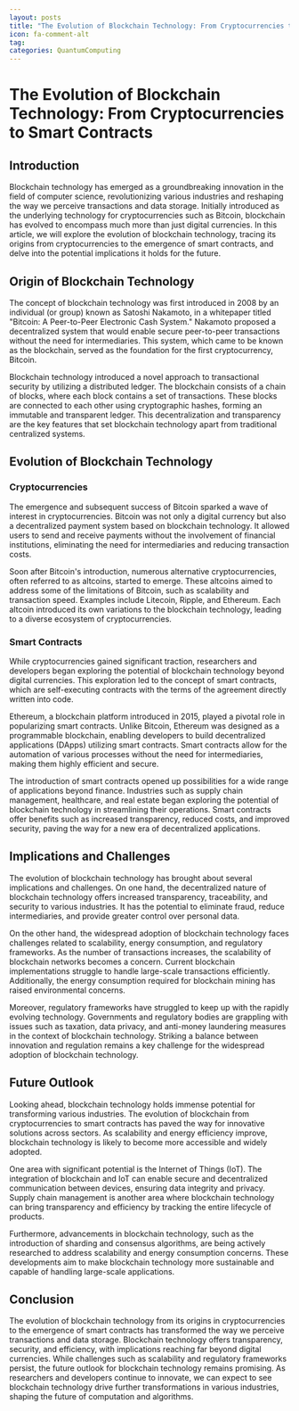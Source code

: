 ```yaml
---
layout: posts
title: "The Evolution of Blockchain Technology: From Cryptocurrencies to Smart Contracts"
icon: fa-comment-alt
tag:      
categories: QuantumComputing
---
```



# The Evolution of Blockchain Technology: From Cryptocurrencies to Smart Contracts

## Introduction

Blockchain technology has emerged as a groundbreaking innovation in the field of computer science, revolutionizing various industries and reshaping the way we perceive transactions and data storage. Initially introduced as the underlying technology for cryptocurrencies such as Bitcoin, blockchain has evolved to encompass much more than just digital currencies. In this article, we will explore the evolution of blockchain technology, tracing its origins from cryptocurrencies to the emergence of smart contracts, and delve into the potential implications it holds for the future.

## Origin of Blockchain Technology

The concept of blockchain technology was first introduced in 2008 by an individual (or group) known as Satoshi Nakamoto, in a whitepaper titled "Bitcoin: A Peer-to-Peer Electronic Cash System." Nakamoto proposed a decentralized system that would enable secure peer-to-peer transactions without the need for intermediaries. This system, which came to be known as the blockchain, served as the foundation for the first cryptocurrency, Bitcoin.

Blockchain technology introduced a novel approach to transactional security by utilizing a distributed ledger. The blockchain consists of a chain of blocks, where each block contains a set of transactions. These blocks are connected to each other using cryptographic hashes, forming an immutable and transparent ledger. This decentralization and transparency are the key features that set blockchain technology apart from traditional centralized systems.

## Evolution of Blockchain Technology

### Cryptocurrencies

The emergence and subsequent success of Bitcoin sparked a wave of interest in cryptocurrencies. Bitcoin was not only a digital currency but also a decentralized payment system based on blockchain technology. It allowed users to send and receive payments without the involvement of financial institutions, eliminating the need for intermediaries and reducing transaction costs.

Soon after Bitcoin's introduction, numerous alternative cryptocurrencies, often referred to as altcoins, started to emerge. These altcoins aimed to address some of the limitations of Bitcoin, such as scalability and transaction speed. Examples include Litecoin, Ripple, and Ethereum. Each altcoin introduced its own variations to the blockchain technology, leading to a diverse ecosystem of cryptocurrencies.

### Smart Contracts

While cryptocurrencies gained significant traction, researchers and developers began exploring the potential of blockchain technology beyond digital currencies. This exploration led to the concept of smart contracts, which are self-executing contracts with the terms of the agreement directly written into code.

Ethereum, a blockchain platform introduced in 2015, played a pivotal role in popularizing smart contracts. Unlike Bitcoin, Ethereum was designed as a programmable blockchain, enabling developers to build decentralized applications (DApps) utilizing smart contracts. Smart contracts allow for the automation of various processes without the need for intermediaries, making them highly efficient and secure.

The introduction of smart contracts opened up possibilities for a wide range of applications beyond finance. Industries such as supply chain management, healthcare, and real estate began exploring the potential of blockchain technology in streamlining their operations. Smart contracts offer benefits such as increased transparency, reduced costs, and improved security, paving the way for a new era of decentralized applications.

## Implications and Challenges

The evolution of blockchain technology has brought about several implications and challenges. On one hand, the decentralized nature of blockchain technology offers increased transparency, traceability, and security to various industries. It has the potential to eliminate fraud, reduce intermediaries, and provide greater control over personal data.

On the other hand, the widespread adoption of blockchain technology faces challenges related to scalability, energy consumption, and regulatory frameworks. As the number of transactions increases, the scalability of blockchain networks becomes a concern. Current blockchain implementations struggle to handle large-scale transactions efficiently. Additionally, the energy consumption required for blockchain mining has raised environmental concerns.

Moreover, regulatory frameworks have struggled to keep up with the rapidly evolving technology. Governments and regulatory bodies are grappling with issues such as taxation, data privacy, and anti-money laundering measures in the context of blockchain technology. Striking a balance between innovation and regulation remains a key challenge for the widespread adoption of blockchain technology.

## Future Outlook

Looking ahead, blockchain technology holds immense potential for transforming various industries. The evolution of blockchain from cryptocurrencies to smart contracts has paved the way for innovative solutions across sectors. As scalability and energy efficiency improve, blockchain technology is likely to become more accessible and widely adopted.

One area with significant potential is the Internet of Things (IoT). The integration of blockchain and IoT can enable secure and decentralized communication between devices, ensuring data integrity and privacy. Supply chain management is another area where blockchain technology can bring transparency and efficiency by tracking the entire lifecycle of products.

Furthermore, advancements in blockchain technology, such as the introduction of sharding and consensus algorithms, are being actively researched to address scalability and energy consumption concerns. These developments aim to make blockchain technology more sustainable and capable of handling large-scale applications.

## Conclusion

The evolution of blockchain technology from its origins in cryptocurrencies to the emergence of smart contracts has transformed the way we perceive transactions and data storage. Blockchain technology offers transparency, security, and efficiency, with implications reaching far beyond digital currencies. While challenges such as scalability and regulatory frameworks persist, the future outlook for blockchain technology remains promising. As researchers and developers continue to innovate, we can expect to see blockchain technology drive further transformations in various industries, shaping the future of computation and algorithms.